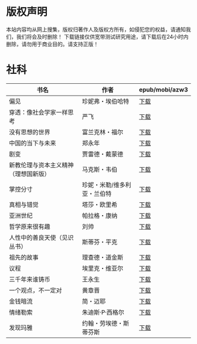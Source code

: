 # 版权声明

本站内容均从网上搜集，版权归著作人及版权方所有，如侵犯您的权益，请通知我们，我们将会及时删除！ 下载链接仅供宽带测试研究用途，请下载后在24小时内删除，请勿用于商业目的。请支持正版！

# 社科

| 书名 | 作者 | epub/mobi/azw3 |
| --- | --- | --- |
| 偏见 | 珍妮弗・埃伯哈特 | [下载](https://url89.ctfile.com/f/31084289-1375510933-ef0322?p=8866) |
| 穿透：像社会学家一样思考 | 严飞 | [下载](https://url89.ctfile.com/f/31084289-1357002463-b7f860?p=8866) |
| 没有思想的世界 | 富兰克林・福尔 | [下载](https://url89.ctfile.com/f/31084289-1357001647-17d366?p=8866) |
| 中国的当下与未来 | 郑永年 | [下载](https://url89.ctfile.com/f/31084289-1356990334-2cb936?p=8866) |
| 剧变 | 贾雷德・戴蒙德 | [下载](https://url89.ctfile.com/f/31084289-1356988960-beaf61?p=8866) |
| 新教伦理与资本主义精神（理想国新版） | 马克斯・韦伯 | [下载](https://url89.ctfile.com/f/31084289-1356988420-f2ca45?p=8866) |
| 掌控分寸 | 珍妮・米勒/维多利亚・兰伯特 | [下载](https://url89.ctfile.com/f/31084289-1357053919-73e9ae?p=8866) |
| 真相与错觉 | 塔莎・欧里希 | [下载](https://url89.ctfile.com/f/31084289-1357053745-5f95d8?p=8866) |
| 亚洲世纪 | 帕拉格・康纳 | [下载](https://url89.ctfile.com/f/31084289-1357053061-2c7502?p=8866) |
| 哲学原来很有趣 | 刘帅 | [下载](https://url89.ctfile.com/f/31084289-1357052497-71e6ec?p=8866) |
| 人性中的善良天使（见识丛书） | 斯蒂芬・平克 | [下载](https://url89.ctfile.com/f/31084289-1357043068-c833f2?p=8866) |
| 祖先的故事 | 理查德・道金斯 | [下载](https://url89.ctfile.com/f/31084289-1357040707-39a87e?p=8866) |
| 议程 | 埃里克・维亚尔 | [下载](https://url89.ctfile.com/f/31084289-1357039354-676672?p=8866) |
| 三千年来谁铸币 | 王永生 | [下载](https://url89.ctfile.com/f/31084289-1357030417-f9b05a?p=8866) |
| 一个观点，不一定对 | 黄章晋 | [下载](https://url89.ctfile.com/f/31084289-1357027276-aea6fc?p=8866) |
| 金钱暗流 | 简・迈耶 | [下载](https://url89.ctfile.com/f/31084289-1357023967-442cc2?p=8866) |
| 情绪勒索 | 朱迪斯·P·西格尔 | [下载](https://url89.ctfile.com/f/31084289-1357021009-58665a?p=8866) |
| 发现玛雅 | 约翰・劳埃德・斯蒂芬斯 | [下载](https://url89.ctfile.com/f/31084289-1357020442-bd32ca?p=8866) |
